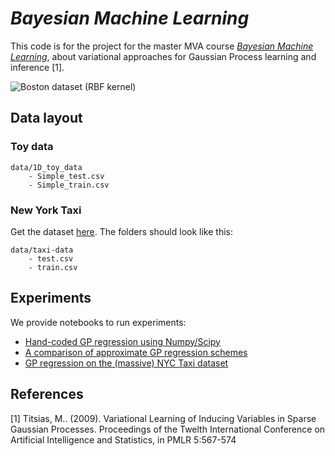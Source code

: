 # _Bayesian Machine Learning_

This code is for the project for the master MVA course [_Bayesian Machine Learning_](https://github.com/rbardenet/bml-course), about variational approaches for Gaussian Process learning and inference [1].

![Boston dataset (RBF kernel)](figures/Titsias_Boston_inducingPtNumInfluence.png)

## Data layout

### Toy data

```
data/1D_toy_data
    - Simple_test.csv
    - Simple_train.csv
```

### New York Taxi

Get the dataset [here](https://www.kaggle.com/c/nyc-taxi-trip-duration/data). The folders should look like this:
```
data/taxi-data
    - test.csv
    - train.csv
```

## Experiments

We provide notebooks to run experiments:
* [Hand-coded GP regression using Numpy/Scipy](GPRegression_Handcoded.ipynb)
* [A comparison of approximate GP regression schemes](sparse_gp_comparison.ipynb)
* [GP regression on the (massive) NYC Taxi dataset](taxi.ipynb)

## References

[1] Titsias, M.. (2009). Variational Learning of Inducing Variables in Sparse Gaussian Processes. Proceedings of the Twelth International Conference on Artificial Intelligence and Statistics, in PMLR 5:567-574

